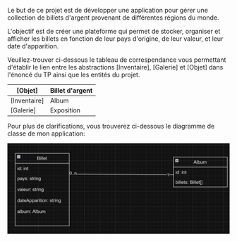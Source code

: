 Le but de ce projet est de développer une application pour gérer une collection de billets d'argent provenant de différentes régions du monde. 

L'objectif est de créer une plateforme qui permet de stocker, organiser et afficher les billets en fonction de leur pays d'origine, de leur valeur, et leur date d'apparition.

Veuillez-trouver ci-dessous le tableau de correspendance vous permettant d'établir le lien entre les abstractions [Inventaire], [Galerie] et [Objet] dans l'énoncé du TP ainsi que les entités du projet.

| [Objet]      | Billet d'argent |
|--------------|-----------------|
| [Inventaire] | Album           |
| [Galerie]    | Exposition      |

Pour plus de clarifications, vous trouverez ci-dessous le diagramme de classe de mon application:

![alt text](diagramme_classe.png)


